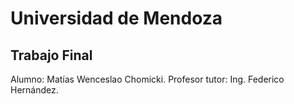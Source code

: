 # Universidad de Mendoza

## Trabajo Final

Alumno: Matías Wenceslao Chomicki.
Profesor tutor: Ing. Federico Hernández.
